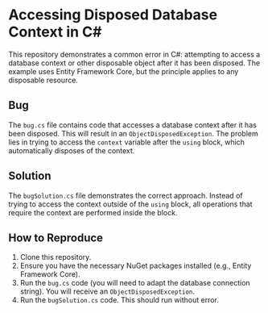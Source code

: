 # Accessing Disposed Database Context in C#

This repository demonstrates a common error in C#: attempting to access a database context or other disposable object after it has been disposed. The example uses Entity Framework Core, but the principle applies to any disposable resource.

## Bug

The `bug.cs` file contains code that accesses a database context after it has been disposed. This will result in an `ObjectDisposedException`.  The problem lies in trying to access the `context` variable after the `using` block, which automatically disposes of the context.

## Solution

The `bugSolution.cs` file demonstrates the correct approach. Instead of trying to access the context outside of the `using` block, all operations that require the context are performed inside the block.

## How to Reproduce

1.  Clone this repository.
2.  Ensure you have the necessary NuGet packages installed (e.g., Entity Framework Core).
3.  Run the `bug.cs` code (you will need to adapt the database connection string). You will receive an `ObjectDisposedException`. 
4.  Run the `bugSolution.cs` code. This should run without error.